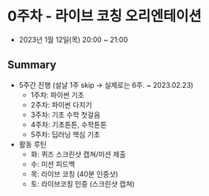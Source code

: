 # 0주차 - 라이브 코칭 오리엔테이션
- 2023년 1월 12일(목) 20:00 ~ 21:00


## Summary
- 5주간 진행 (설날 1주 skip → 실제로는 6주. ~ 2023.02.23)
  - 1주차: 파이썬 기초
  - 2주차: 파이썬 다지기
  - 3주차: 기초 수학 첫걸음
  - 4주차: 기초튼튼, 수학튼튼
  - 5주차: 딥러닝 핵심 기초
- 활동 루틴
  - 화: 퀴즈 스크린샷 캡쳐/미션 제출
  - 수: 미션 피드백
  - 목: 라이브 코칭 (40분 인증샷)
  - 토: 라이브코칭 인증 (스크린샷 캡쳐)
